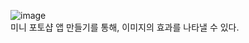 ![image](https://user-images.githubusercontent.com/60453937/164175248-1ef8c35f-abb2-4889-ba6e-7aa2ed290007.png)\
미니 포토샵 앱 만들기를 통해, 이미지의 효과를 나타낼 수 있다.
